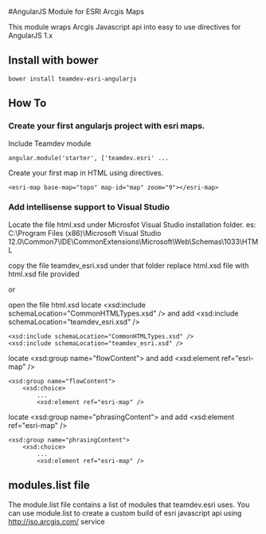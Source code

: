 #AngularJS Module for ESRI Arcgis Maps

This module wraps Arcgis Javascript api into easy to use directives for AngularJS 1.x


## Install with bower
    bower install teamdev-esri-angularjs
    
## How To

### Create your first angularjs project with esri maps. 

Include Teamdev module
    
    angular.module('starter', ['teamdev.esri' ...

Create your first map in HTML using directives. 
    
    <esri-map base-map="topo" map-id="map" zoom="9"></esri-map>
    
### Add intellisense support to Visual Studio

Locate the file html.xsd under Microsfot Visual Studio installation folder. 
es: C:\Program Files (x86)\Microsoft Visual Studio 12.0\Common7\IDE\CommonExtensions\Microsoft\Web\Schemas\1033\HTML

copy the file teamdev_esri.xsd under that folder
replace html.xsd file with html.xsd file provided 
    
or
    
open the file html.xsd
locate <xsd:include schemaLocation="CommonHTMLTypes.xsd" /> and add <xsd:include schemaLocation="teamdev_esri.xsd" />

    <xsd:include schemaLocation="CommonHTMLTypes.xsd" /> 
    <xsd:include schemaLocation="teamdev_esri.xsd" /> 


locate <xsd:group name="flowContent"> and add <xsd:element ref="esri-map" /> 

    <xsd:group name="flowContent">
        <xsd:choice>
            ...
            <xsd:element ref="esri-map" />
            
locate <xsd:group name="phrasingContent"> and add <xsd:element ref="esri-map" />

    <xsd:group name="phrasingContent">
        <xsd:choice>
            ...
            <xsd:element ref="esri-map" />




    
    
    
## modules.list file
The module.list file contains a list of modules that teamdev.esri uses. 
You can use module.list to create a custom build of esri javascript api using http://jso.arcgis.com/ service